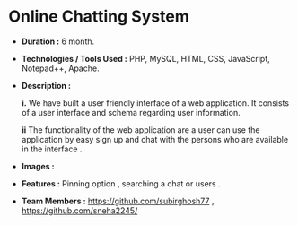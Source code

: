 # Online Chatting System

- __Duration :__ 6 month.

- __Technologies / Tools Used :__ PHP, MySQL, HTML, CSS, JavaScript, Notepad++, Apache.

- __Description :__

    __i.__ We have built a user friendly interface of a web application. It consists of a user interface and schema regarding user information.

    __ii__ The functionality of the web application are a user can use the application by easy sign up and chat with the persons who are available in the interface .
    
- __Images :__ 

- __Features :__ Pinning option , searching a chat or users .

- __Team Members :__ https://github.com/subirghosh77 , https://github.com/sneha2245/ 
